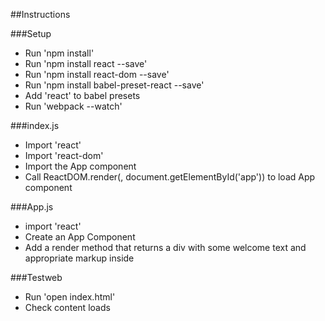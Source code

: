 ##Instructions

###Setup

- Run 'npm install'
- Run 'npm install react --save'
- Run 'npm install react-dom --save'
- Run 'npm install babel-preset-react --save'
- Add 'react' to babel presets
- Run 'webpack --watch'

###index.js

- Import 'react'
- Import 'react-dom'
- Import the App component
- Call ReactDOM.render(<App />, document.getElementById('app')) to load App component

###App.js
- import 'react'
- Create an App Component
- Add a render method that returns a div with some welcome text and appropriate markup inside

###Testweb
- Run 'open index.html'
- Check content loads
